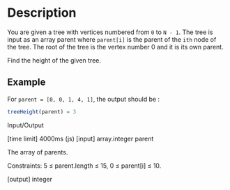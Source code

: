 # Description

You are given a tree with vertices numbered from `0` to `N - 1`. The tree is input as an array parent where `parent[i]` is the parent of the `ith` node of the tree. The root of the tree is the vertex number 0 and it is its own parent.

Find the height of the given tree.

## Example

For `parent = [0, 0, 1, 4, 1]`, the output should be :

```javascript
treeHeight(parent) = 3
```

Input/Output

[time limit] 4000ms (js) [input] array.integer parent

The array of parents.

Constraints: 5 ≤ parent.length ≤ 15, 0 ≤ parent[i] ≤ 10.

[output] integer
